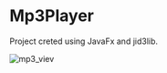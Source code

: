 # Mp3Player 

Project creted using JavaFx and jid3lib.


![mp3_viev](https://user-images.githubusercontent.com/58173813/89558913-2e3ec580-d815-11ea-9acd-646a9a3009b4.PNG)
